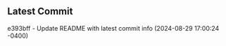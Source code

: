 
## Latest Commit
e393bff - Update README with latest commit info (2024-08-29 17:00:24 -0400) <Yunxi-Zhou>

